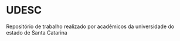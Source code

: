 UDESC
=====

Repositório de trabalho realizado por acadêmicos da universidade do estado de Santa Catarina
